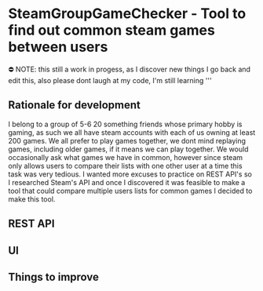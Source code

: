 # SteamGroupGameChecker - Tool to find out common steam games between users

 ⛔ NOTE: this still a work in progess, as I discover new things I go back and edit this, also please dont laugh at my code, I'm still learning '''

## Rationale for development

I belong to a group of 5-6 20 something friends whose primary hobby is gaming, as such we all have steam accounts with each of us owning at least 200 games. We all prefer to play games together, we dont mind replaying games, including older games, if it means we can play together. We would occasionally ask what games we have in common, however since steam only allows users to compare their lists with one other user at a time this task was very tedious. I wanted more excuses to practice on REST API's so I researched Steam's API and once I discovered it was feasible to make a tool that could compare multiple users lists for common games I decided to make this tool.

## REST API


## UI


## Things to improve

